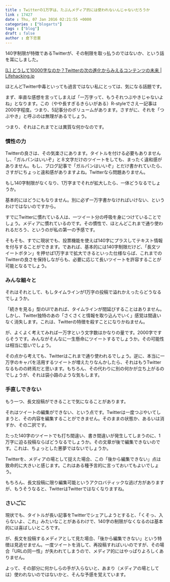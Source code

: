 ```yaml
---
title : Twitterの1万字は、たぶんメディア的には使われないんじゃないだろうか
link : 17427
date : Thu, 07 Jan 2016 02:21:55 +0000
categories : ["blogarts"]
tags : ["blog"]
draft : false
author : 倉下忠憲
---
```


140字制限が特徴であるTwitterが、その制限を取っ払うのではないか、という話を耳にしました。

<a href="http://lifehacking.jp/2016/01/twitter-10000-characters/">[L] どうして10000字なのか？Twitterの次の進化からみえるコンテンツの未来 | Lifehacking.jp</a>

ほとんどTwitter中毒といっても過言ではない私にとっては、気になる話題です。

まず、率直な感想を言ってしまえば「一万字って、もうそれつぶやきじゃないよね」となります。この（やや長すぎるきらいがある）R-styleでさえ一記事は2000字程度。つまり、5記事分のボリュームがあります。さすがに、それを「つぶやき」と呼ぶのは無理があるでしょう。

つまり、それはこれまでとは異質な何かなのです。

<H3>慣性の力</H3>

Twitterの良さは、その気楽さにあります。タイトルを付ける必要もありませんし、「ガルパンはいいぞ」と８文字だけのツイートをしても、まったく違和感がありません。もし、ブログ記事で「ガルパンはいいぞ」とだけ書かれていたら、さすがにちょっと違和感がありますよね。Twitterなら問題ありません。

もし140字制限がなくなり、1万字までそれが拡大したら、一体どうなるでしょうか。

基本的にはどうにもなりません。別に必ず一万字書かなければいけない、というわけではないのですから。

すでにTwitterに慣れている人は、一ツイート分の呼吸を身につけていることでしょう。メディアに慣れているのです。その慣性で、ほとんどこれまで通り使われるだろう、というのが私の第一の予感です。

そもそも、すでに現状でも、投票機能を使えば140字にプラスしてテキスト情報を付与することができます。であれば、基本的には140字制限だけど、「長文ツイートボタン」を押せば1万字まで拡大できるといった仕様ならば、これまでのTwitterの良さを保持しながらも、必要に応じて長いツイートを許容することが可能となるでしょう。

<H3>みんな細々と</H3>

それはそれとして、もしタイムラインが1万字の投稿で溢れかえったらどうなるでしょうか。

「続きを見る」型のUIであれば、タイムラインが間延びすることはありません。しかし、Twitter独特のあの「さくさくと情報を取り込んでいく」感覚は間違いなく消失します。これは、Twitterの特徴を殺すことになりかねません。

が、よくよく考えてみれば一万字という文字数はかなりの量です。2000字ですらそうです。みんながそんなに一生懸命にツイートするでしょうか。その可能性は相当に低いでしょう。

その点から考えても、Twitterはこれまで通り使われるでしょう。逆に、本当に一万字のキャパを活用するツイートが増えたりなんかしたら、それはもうTwitterなるものの終焉だと思います。もちろん、その代わりに別の何かが立ち上がるのでしょうが、それは袋小路のような気もします。

<H3>手直しできない</H3>

もう一つ、長文投稿ができることで気になることがあります。

それはツイートの編集ができない、という点です。Twitterは一度つぶやいてしまうと、その内容を編集することができません。そのままの状態か、あるいは消すか、その二択です。

たった140字のツイートでも打ち間違い、書き間違いが発生してしまうのに、1万字に迫る投稿ならばどうなるでしょうか。その文章が後で編集できないのです。これは、ちょっとした悪夢ではないでしょうか。

Twitterを、メディアの場として捉えた場合、この「後から編集できない」点は致命的に大きいと感じます。これはある種予言的に言っておいてもよいでしょう。

もちろん、長文投稿に限り編集可能というアクロバティックな逃げ方がありますが、もうそうなると、TwitterはTwitterではなくなりますね。

<H3>さいごに</H3>

現状でも、タイトルが長い記事をTwitterでシェアしようとすると、「くそっ、入らないよ、これ」みたいなことがあるわけで、140字の制限がなくなるのは基本的には喜ばしいところです。

が、長文を投稿するメディアとして見た場合、「後から編集できない」という特徴は見逃せません。一度ツイートを消して、再投稿すればいいのですが、その場合「URLの同一性」が失われてしまうので、メディア的にはやっぱりよろしくありません。

よって、その部分に何かしらの手が入らないと、あまり（メディアの場としては）使われないのではないかと、そんな予感を覚えています。